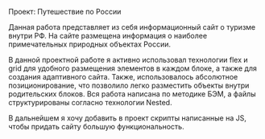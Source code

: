Проект: Путешествие по России

Данная работа представляет из себя информационный сайт о туризме внутри РФ. На сайте размещена информация о наиболее примечательных природных объектах России.

В данной проектной работе я активно использовал технологии flex и grid для удобного размещения элементов в каждом блоке, а также для создания адаптивного сайта. Также, использовалось абсолютное позиционирование, что позволило легко разместить объекты внутри родительских блоков. Вся работа написана по методике БЭМ, а файлы структурированы согласно технологии Nested.

В дальнейшем я хочу добавить в проект скрипты написанные на JS, чтобы придать сайту большую функциональность.
